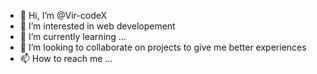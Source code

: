- 👋 Hi, I’m @Vir-codeX
- 👀 I’m interested in web developement
- 🌱 I’m currently learning ...
- 💞️ I’m looking to collaborate on projects to give me better experiences 
- 📫 How to reach me ...

<!---
Vir-codeX/Vir-codeX is a ✨ special ✨ repository because its `README.md` (this file) appears on your GitHub profile.
You can click the Preview link to take a look at your changes.
--->

